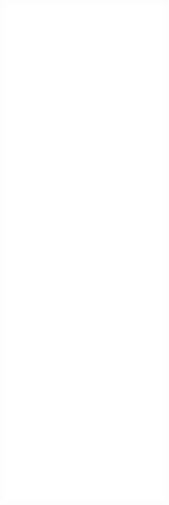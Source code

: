 <picture>
  <img src="/metrics.core.svg" alt="Metrics">
</picture>
<picture>
  <img src="/metrics.habits.svg" alt="Metrics">
</picture>
<picture>
  <img src="/metrics.topics.svg" alt="Metrics">
</picture>
<picture>
  <img src="/metrics.issues.svg" alt="Metrics">
</picture>
<picture>
  <img src="/metrics.achievements.svg" alt="Metrics">
</picture>
<picture>
  <img src="/metrics.playlist.svg" alt="Metrics">
</picture>
<picture>
  <img src="/metrics.music.svg" alt="Metrics">
</picture>
